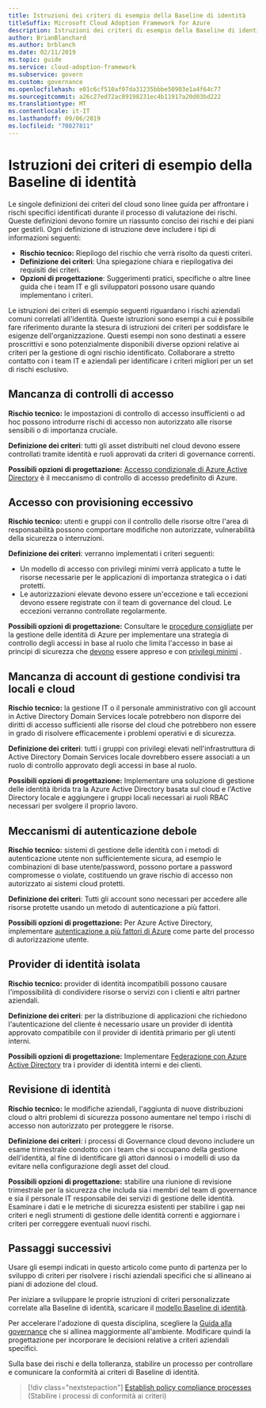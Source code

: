 ```yaml
---
title: Istruzioni dei criteri di esempio della Baseline di identità
titleSuffix: Microsoft Cloud Adoption Framework for Azure
description: Istruzioni dei criteri di esempio della Baseline di identità
author: BrianBlanchard
ms.author: brblanch
ms.date: 02/11/2019
ms.topic: guide
ms.service: cloud-adoption-framework
ms.subservice: govern
ms.custom: governance
ms.openlocfilehash: e01c6cf510af07da31235bbbe50903e1a4f64c77
ms.sourcegitcommit: a26c27ed72ac89198231ec4b11917a20d03bd222
ms.translationtype: MT
ms.contentlocale: it-IT
ms.lasthandoff: 09/06/2019
ms.locfileid: "70827811"
---
```

# <a name="identity-baseline-sample-policy-statements"></a>Istruzioni dei criteri di esempio della Baseline di identità

Le singole definizioni dei criteri del cloud sono linee guida per affrontare i rischi specifici identificati durante il processo di valutazione dei rischi. Queste definizioni devono fornire un riassunto conciso dei rischi e dei piani per gestirli. Ogni definizione di istruzione deve includere i tipi di informazioni seguenti:

- **Rischio tecnico:** Riepilogo del rischio che verrà risolto da questi criteri.
- **Definizione dei criteri**: Una spiegazione chiara e riepilogativa dei requisiti dei criteri.
- **Opzioni di progettazione**: Suggerimenti pratici, specifiche o altre linee guida che i team IT e gli sviluppatori possono usare quando implementano i criteri.

Le istruzioni dei criteri di esempio seguenti riguardano i rischi aziendali comuni correlati all'identità. Queste istruzioni sono esempi a cui è possibile fare riferimento durante la stesura di istruzioni dei criteri per soddisfare le esigenze dell'organizzazione. Questi esempi non sono destinati a essere proscrittivi e sono potenzialmente disponibili diverse opzioni relative ai criteri per la gestione di ogni rischio identificato. Collaborare a stretto contatto con i team IT e aziendali per identificare i criteri migliori per un set di rischi esclusivo.

## <a name="lack-of-access-controls"></a>Mancanza di controlli di accesso

**Rischio tecnico:** le impostazioni di controllo di accesso insufficienti o ad hoc possono introdurre rischi di accesso non autorizzato alle risorse sensibili o di importanza cruciale.

**Definizione dei criteri**: tutti gli asset distribuiti nel cloud devono essere controllati tramite identità e ruoli approvati da criteri di governance correnti.

**Possibili opzioni di progettazione:** [Accesso condizionale di Azure Active Directory](/azure/active-directory/conditional-access/overview) è il meccanismo di controllo di accesso predefinito di Azure.

## <a name="overprovisioned-access"></a>Accesso con provisioning eccessivo

**Rischio tecnico:** utenti e gruppi con il controllo delle risorse oltre l'area di responsabilità possono comportare modifiche non autorizzate, vulnerabilità della sicurezza o interruzioni.

**Definizione dei criteri**: verranno implementati i criteri seguenti:

- Un modello di accesso con privilegi minimi verrà applicato a tutte le risorse necessarie per le applicazioni di importanza strategica o i dati protetti.
- Le autorizzazioni elevate devono essere un'eccezione e tali eccezioni devono essere registrate con il team di governance del cloud. Le eccezioni verranno controllate regolarmente.

**Possibili opzioni di progettazione:** Consultare le [procedure consigliate](/azure/security/azure-security-identity-management-best-practices) per la gestione delle identità di Azure per implementare una strategia di controllo degli accessi in base al ruolo che limita l'accesso in base ai principi di sicurezza che [devono](https://wikipedia.org/wiki/Need_to_know) essere appreso e con [privilegi minimi](https://wikipedia.org/wiki/Principle_of_least_privilege) .

## <a name="lack-of-shared-management-accounts-between-on-premises-and-the-cloud"></a>Mancanza di account di gestione condivisi tra locali e cloud

**Rischio tecnico:** la gestione IT o il personale amministrativo con gli account in Active Directory Domain Services locale potrebbero non disporre dei diritti di accesso sufficienti alle risorse del cloud che potrebbero non essere in grado di risolvere efficacemente i problemi operativi e di sicurezza.

**Definizione dei criteri**: tutti i gruppi con privilegi elevati nell'infrastruttura di Active Directory Domain Services locale dovrebbero essere associati a un ruolo di controllo approvato degli accessi in base al ruolo.

**Possibili opzioni di progettazione:** Implementare una soluzione di gestione delle identità ibrida tra la Azure Active Directory basata sul cloud e l'Active Directory locale e aggiungere i gruppi locali necessari ai ruoli RBAC necessari per svolgere il proprio lavoro.

## <a name="weak-authentication-mechanisms"></a>Meccanismi di autenticazione debole

**Rischio tecnico:** sistemi di gestione delle identità con i metodi di autenticazione utente non sufficientemente sicura, ad esempio le combinazioni di base utente/password, possono portare a password compromesse o violate, costituendo un grave rischio di accesso non autorizzato ai sistemi cloud protetti.

**Definizione dei criteri**: Tutti gli account sono necessari per accedere alle risorse protette usando un metodo di autenticazione a più fattori.

**Possibili opzioni di progettazione:** Per Azure Active Directory, implementare [autenticazione a più fattori di Azure](/azure/active-directory/authentication/concept-mfa-howitworks) come parte del processo di autorizzazione utente.

## <a name="isolated-identity-providers"></a>Provider di identità isolata

**Rischio tecnico:** provider di identità incompatibili possono causare l'impossibilità di condividere risorse o servizi con i clienti e altri partner aziendali.

**Definizione dei criteri**: per la distribuzione di applicazioni che richiedono l'autenticazione del cliente è necessario usare un provider di identità approvato compatibile con il provider di identità primario per gli utenti interni.

**Possibili opzioni di progettazione:** Implementare [Federazione con Azure Active Directory](/azure/active-directory/hybrid/whatis-fed) tra i provider di identità interni e dei clienti.

## <a name="identity-reviews"></a>Revisione di identità

**Rischio tecnico:** le modifiche aziendali, l'aggiunta di nuove distribuzioni cloud o altri problemi di sicurezza possono aumentare nel tempo i rischi di accesso non autorizzato per proteggere le risorse.

**Definizione dei criteri**: i processi di Governance cloud devono includere un esame trimestrale condotto con i team che si occupano della gestione dell'identità, al fine di identificare gli attori dannosi o i modelli di uso da evitare nella configurazione degli asset del cloud.

**Possibili opzioni di progettazione:** stabilire una riunione di revisione trimestrale per la sicurezza che includa sia i membri del team di governance e sia il personale IT responsabile dei servizi di gestione delle identità. Esaminare i dati e le metriche di sicurezza esistenti per stabilire i gap nei criteri e negli strumenti di gestione delle identità correnti e aggiornare i criteri per correggere eventuali nuovi rischi.

## <a name="next-steps"></a>Passaggi successivi

Usare gli esempi indicati in questo articolo come punto di partenza per lo sviluppo di criteri per risolvere i rischi aziendali specifici che si allineano ai piani di adozione del cloud.

Per iniziare a sviluppare le proprie istruzioni di criteri personalizzate correlate alla Baseline di identità, scaricare il [modello Baseline di identità](./template.md).

Per accelerare l'adozione di questa disciplina, scegliere la [Guida alla governance](../journeys/index.md) che si allinea maggiormente all'ambiente. Modificare quindi la progettazione per incorporare le decisioni relative a criteri aziendali specifici.

Sulla base dei rischi e della tolleranza, stabilire un processo per controllare e comunicare la conformità ai criteri di Baseline di identità.

> [!div class="nextstepaction"]
> [Establish policy compliance processes](./compliance-processes.md) (Stabilire i processi di conformità ai criteri)
